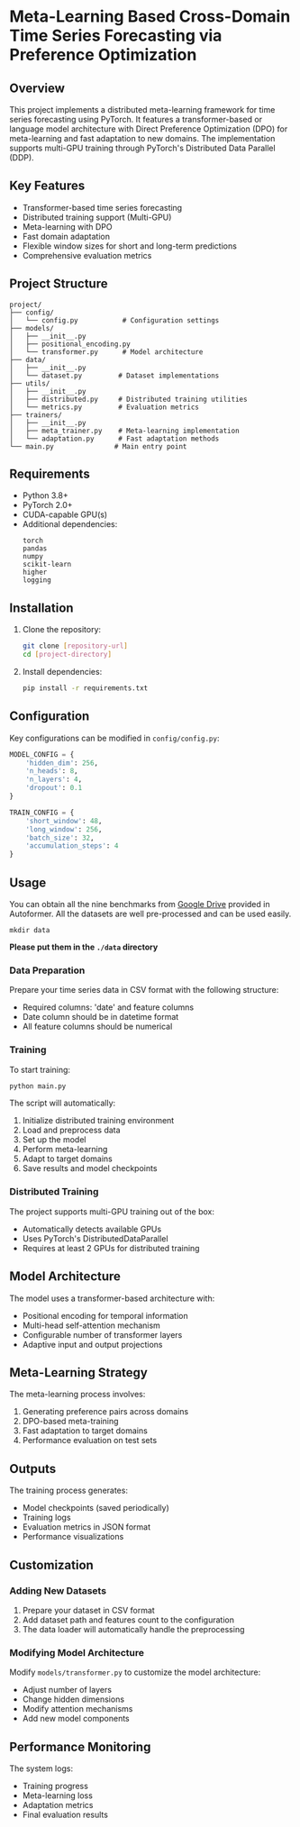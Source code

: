 # Meta-Learning Based Cross-Domain Time Series Forecasting via Preference Optimization
## Overview
This project implements a distributed meta-learning framework for time series forecasting using PyTorch. It features a transformer-based or language model architecture with Direct Preference Optimization (DPO) for meta-learning and fast adaptation to new domains. The implementation supports multi-GPU training through PyTorch's Distributed Data Parallel (DDP).

## Key Features
- Transformer-based time series forecasting
- Distributed training support (Multi-GPU)
- Meta-learning with DPO
- Fast domain adaptation
- Flexible window sizes for short and long-term predictions
- Comprehensive evaluation metrics

## Project Structure
```
project/
├── config/
│   └── config.py           # Configuration settings
├── models/
│   ├── __init__.py
│   ├── positional_encoding.py
│   └── transformer.py      # Model architecture
├── data/
│   ├── __init__.py
│   └── dataset.py         # Dataset implementations
├── utils/
│   ├── __init__.py
│   ├── distributed.py     # Distributed training utilities
│   └── metrics.py         # Evaluation metrics
├── trainers/
│   ├── __init__.py
│   ├── meta_trainer.py    # Meta-learning implementation
│   └── adaptation.py      # Fast adaptation methods
└── main.py               # Main entry point
```

## Requirements
- Python 3.8+
- PyTorch 2.0+
- CUDA-capable GPU(s)
- Additional dependencies:
  ```
  torch
  pandas
  numpy
  scikit-learn
  higher
  logging
  ```

## Installation
1. Clone the repository:
   ```bash
   git clone [repository-url]
   cd [project-directory]
   ```

2. Install dependencies:
   ```bash
   pip install -r requirements.txt
   ```

## Configuration
Key configurations can be modified in `config/config.py`:

```python
MODEL_CONFIG = {
    'hidden_dim': 256,
    'n_heads': 8,
    'n_layers': 4,
    'dropout': 0.1
}

TRAIN_CONFIG = {
    'short_window': 48,
    'long_window': 256,
    'batch_size': 32,
    'accumulation_steps': 4
}
```

## Usage

You can obtain all the nine benchmarks from [Google Drive](https://drive.google.com/drive/folders/1ZOYpTUa82_jCcxIdTmyr0LXQfvaM9vIy) provided in Autoformer. All the datasets are well pre-processed and can be used easily.

```
mkdir data
```

**Please put them in the `./data` directory**

### Data Preparation
Prepare your time series data in CSV format with the following structure:
- Required columns: 'date' and feature columns
- Date column should be in datetime format
- All feature columns should be numerical

### Training
To start training:
```bash
python main.py
```

The script will automatically:
1. Initialize distributed training environment
2. Load and preprocess data
3. Set up the model
4. Perform meta-learning
5. Adapt to target domains
6. Save results and model checkpoints

### Distributed Training
The project supports multi-GPU training out of the box:
- Automatically detects available GPUs
- Uses PyTorch's DistributedDataParallel
- Requires at least 2 GPUs for distributed training

## Model Architecture
The model uses a transformer-based architecture with:
- Positional encoding for temporal information
- Multi-head self-attention mechanism
- Configurable number of transformer layers
- Adaptive input and output projections

## Meta-Learning Strategy
The meta-learning process involves:
1. Generating preference pairs across domains
2. DPO-based meta-training
3. Fast adaptation to target domains
4. Performance evaluation on test sets

## Outputs
The training process generates:
- Model checkpoints (saved periodically)
- Training logs
- Evaluation metrics in JSON format
- Performance visualizations

## Customization
### Adding New Datasets
1. Prepare your dataset in CSV format
2. Add dataset path and features count to the configuration
3. The data loader will automatically handle the preprocessing

### Modifying Model Architecture
Modify `models/transformer.py` to customize the model architecture:
- Adjust number of layers
- Change hidden dimensions
- Modify attention mechanisms
- Add new model components

## Performance Monitoring
The system logs:
- Training progress
- Meta-learning loss
- Adaptation metrics
- Final evaluation results

